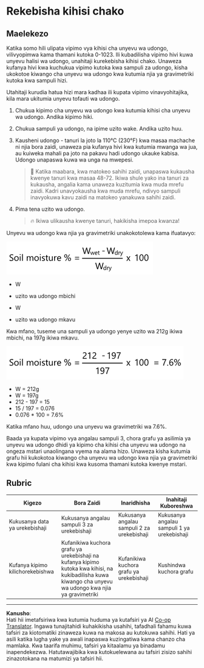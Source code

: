 <!--
CO_OP_TRANSLATOR_METADATA:
{
  "original_hash": "506d21b544d5de47406c89ad496a21cd",
  "translation_date": "2025-08-27T22:55:00+00:00",
  "source_file": "2-farm/lessons/2-detect-soil-moisture/assignment.md",
  "language_code": "sw"
}
-->
# Rekebisha kihisi chako

## Maelekezo

Katika somo hili ulipata vipimo vya kihisi cha unyevu wa udongo, vilivyopimwa kama thamani kutoka 0-1023. Ili kubadilisha vipimo hivi kuwa unyevu halisi wa udongo, unahitaji kurekebisha kihisi chako. Unaweza kufanya hivi kwa kuchukua vipimo kutoka kwa sampuli za udongo, kisha ukokotoe kiwango cha unyevu wa udongo kwa kutumia njia ya gravimetriki kutoka kwa sampuli hizi.

Utahitaji kurudia hatua hizi mara kadhaa ili kupata vipimo vinavyohitajika, kila mara ukitumia unyevu tofauti wa udongo.

1. Chukua kipimo cha unyevu wa udongo kwa kutumia kihisi cha unyevu wa udongo. Andika kipimo hiki.

1. Chukua sampuli ya udongo, na ipime uzito wake. Andika uzito huu.

1. Kausheni udongo - tanuri la joto la 110°C (230°F) kwa masaa machache ni njia bora zaidi, unaweza pia kufanya hivi kwa kutumia mwanga wa jua, au kuiweka mahali pa joto na pakavu hadi udongo ukauke kabisa. Udongo unapaswa kuwa wa unga na mwepesi.

    > 💁 Katika maabara, kwa matokeo sahihi zaidi, unapaswa kukausha kwenye tanuri kwa masaa 48-72. Ikiwa shule yako ina tanuri za kukausha, angalia kama unaweza kuzitumia kwa muda mrefu zaidi. Kadri unavyokausha kwa muda mrefu, ndivyo sampuli inavyokuwa kavu zaidi na matokeo yanakuwa sahihi zaidi.

1. Pima tena uzito wa udongo.

    > 🔥 Ikiwa ulikausha kwenye tanuri, hakikisha imepoa kwanza!

Unyevu wa udongo kwa njia ya gravimetriki unakokotolewa kama ifuatavyo:

![unyevu wa udongo % ni uzito wa udongo mbichi ukiondoa uzito wa udongo mkavu, kugawanywa na uzito wa udongo mkavu, kisha kuzidishwa na 100](../../../../../translated_images/gsm-calculation.6da38c6201eec14e7573bb2647aa18892883193553d23c9d77e5dc681522dfb2.sw.png)

* W  
- uzito wa udongo mbichi  
* W  
- uzito wa udongo mkavu  

Kwa mfano, tuseme una sampuli ya udongo yenye uzito wa 212g ikiwa mbichi, na 197g ikiwa mkavu.

![Hesabu iliyoonyeshwa](../../../../../translated_images/gsm-calculation-example.99f9803b4f29e97668e7c15412136c0c399ab12dbba0b89596fdae9d8aedb6fb.sw.png)

* W = 212g  
* W = 197g  
* 212 - 197 = 15  
* 15 / 197 = 0.076  
* 0.076 * 100 = 7.6%  

Katika mfano huu, udongo una unyevu wa gravimetriki wa 7.6%.

Baada ya kupata vipimo vya angalau sampuli 3, chora grafu ya asilimia ya unyevu wa udongo dhidi ya kipimo cha kihisi cha unyevu wa udongo na ongeza mstari unaolingana vyema na alama hizo. Unaweza kisha kutumia grafu hii kukokotoa kiwango cha unyevu wa udongo kwa njia ya gravimetriki kwa kipimo fulani cha kihisi kwa kusoma thamani kutoka kwenye mstari.

## Rubric

| Kigezo | Bora Zaidi | Inaridhisha | Inahitaji Kuboreshwa |
| -------- | --------- | -------- | ----------------- |
| Kukusanya data ya urekebishaji | Kukusanya angalau sampuli 3 za urekebishaji | Kukusanya angalau sampuli 2 za urekebishaji | Kukusanya angalau sampuli 1 ya urekebishaji |
| Kufanya kipimo kilichorekebishwa | Kufanikiwa kuchora grafu ya urekebishaji na kufanya kipimo kutoka kwa kihisi, na kukibadilisha kuwa kiwango cha unyevu wa udongo kwa njia ya gravimetriki | Kufanikiwa kuchora grafu ya urekebishaji | Kushindwa kuchora grafu |

---

**Kanusho**:  
Hati hii imetafsiriwa kwa kutumia huduma ya kutafsiri ya AI [Co-op Translator](https://github.com/Azure/co-op-translator). Ingawa tunajitahidi kuhakikisha usahihi, tafadhali fahamu kuwa tafsiri za kiotomatiki zinaweza kuwa na makosa au kutokuwa sahihi. Hati ya asili katika lugha yake ya awali inapaswa kuzingatiwa kama chanzo cha mamlaka. Kwa taarifa muhimu, tafsiri ya kitaalamu ya binadamu inapendekezwa. Hatutawajibika kwa kutokuelewana au tafsiri zisizo sahihi zinazotokana na matumizi ya tafsiri hii.